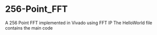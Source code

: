 # 256-Point_FFT
A 256 Point FFT implemented in Vivado using FFT IP
The HelloWorld file contains the main code

